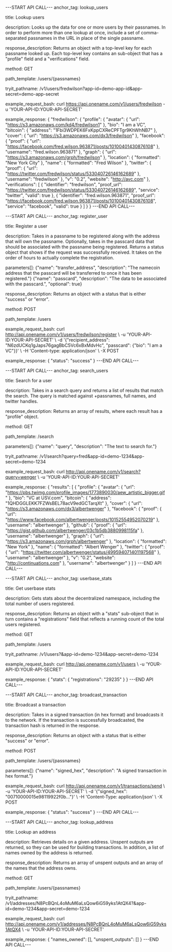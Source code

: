---START API CALL---
anchor_tag:
lookup_users

title:
Lookup users

description:
Looks up the data for one or more users by their passnames. In order to perform more than one lookup at once, include a set of comma-separated passnames in the URL in place of the single passname.

response_description:
Returns an object with a top-level key for each passname looked up. Each top-level key contains an sub-object that has a "profile" field and a "verifications" field.

method:
GET

path_template:
/users/{passnames}

tryit_pathname:
/v1/users/fredwilson?app-id=demo-app-id&app-secret=demo-app-secret

example_request_bash:
curl https://api.onename.com/v1/users/fredwilson
    -u 'YOUR-API-ID:YOUR-API-SECRET'

example_response:
{
  "fredwilson": {
    "profile": {
      "avatar": {
        "url": "https://s3.amazonaws.com/kd4/fredwilson1"
      },
      "bio": "I am a VC",
      "bitcoin": {
        "address": "1Fbi3WDPEK6FxKppCXReCPFTgr9KhWhNB7"
      },
      "cover": {
        "url": "https://s3.amazonaws.com/dx3/fredwilson"
      },
      "facebook": {
        "proof": {
          "url": "https://facebook.com/fred.wilson.963871/posts/10100401430876108"
        },
        "username": "fred.wilson.963871"
      },
      "graph": {
        "url": "https://s3.amazonaws.com/grph/fredwilson"
      },
      "location": {
        "formatted": "New York City"
      },
      "name": {
        "formatted": "Fred Wilson"
      },
      "twitter": {
        "proof": {
          "url": "https://twitter.com/fredwilson/status/533040726146162689"
        },
        "username": "fredwilson"
      },
      "v": "0.2",
      "website": "http://avc.com"
    },
    "verifications": [
      {
        "identifier": "fredwilson",
        "proof_url": "https://twitter.com/fredwilson/status/533040726146162689",
        "service": "twitter",
        "valid": true
      },
      {
        "identifier": "fred.wilson.963871",
        "proof_url": "https://facebook.com/fred.wilson.963871/posts/10100401430876108",
        "service": "facebook",
        "valid": true
      }
    ]
  }
}
---END API CALL---


---START API CALL---
anchor_tag:
register_user

title:
Register a user

description:
Takes in a passname to be registered along with the address that will own the passname. Optionally, takes in the passcard data that should be associated with the passname being registered. Returns a status object that shows if the request was successfully received. It takes on the order of hours to actually complete the registration.

parameters[]:
{"name": "transfer_address", "description": "The namecoin address that the passcard will be transferred to once it has been registered."}
{"name": "passcard", "description": "The data to be associated with the passcard.", "optional": true}

response_description:
Returns an object with a status that is either "success" or "error".

method:
POST

path_template:
/users

example_request_bash:
curl http://api.onename.com/v1/users/fredwilson/register \\
    -u 'YOUR-API-ID:YOUR-API-SECRET' \\
    -d '{"recipient_address": "N6zdUCKq1gJaps76gagBbC5Vc6xBxMdvHc",
         "passcard": {"bio": "I am a VC"}}' \\
    -H 'Content-type: application/json' \\
    -X POST

example_response:
{
    "status": "success"
}
---END API CALL---

---START API CALL---
anchor_tag:
search_users

title:
Search for a user

description:
Takes in a search query and returns a list of results that match the search. The query is matched against +passnames, full names, and twitter handles.

response_description:
Returns an array of results, where each result has a \"profile\" object.

method:
GET

path_template:
/search

parameters[]:
{"name": "query", "description": "The text to search for."}

tryit_pathname:
/v1/search?query=fred&app-id=demo-1234&app-secret=demo-1234

example_request_bash:
curl http://api.onename.com/v1/search?query=wenger \\
    -u 'YOUR-API-ID:YOUR-API-SECRET'

example_response:
{
  "results": [
    {
      "profile": {
        "avatar": {
          "url": "https://pbs.twimg.com/profile_images/1773890030/aew_artistic_bigger.gif"
        },
        "bio": "VC at USV.com",
        "bitcoin": {
          "address": "1QHDGGLEKK7FZWsBEL78acV9edGCTarqXt"
        },
        "cover": {
          "url": "https://s3.amazonaws.com/dx3/albertwenger"
        },
        "facebook": {
          "proof": {
            "url": "https://www.facebook.com/albertwenger/posts/10152554952070219"
          },
          "username": "albertwenger"
        },
        "github": {
          "proof": {
            "url": "https://gist.github.com/albertwenger/03c1b5db3880998115fa"
          },
          "username": "albertwenger"
        },
        "graph": {
          "url": "https://s3.amazonaws.com/grph/albertwenger"
        },
        "location": {
          "formatted": "New York"
        },
        "name": {
          "formatted": "Albert Wenger"
        },
        "twitter": {
          "proof": {
            "url": "https://twitter.com/albertwenger/status/499594071401197568"
          },
          "username": "albertwenger"
        },
        "v": "0.2",
        "website": "http://continuations.com"
      },
      "username": "albertwenger"
    }
  ]
}
---END API CALL---

---START API CALL---
anchor_tag:
userbase_stats

title:
Get userbase stats

description:
Gets stats about the decentralized namespace, including the total number of users registered.

response_description:
Returns an object with a "stats" sub-object that in turn contains a "registrations" field that reflects a running count of the total users registered.

method:
GET

path_template:
/users

tryit_pathname:
/v1/users?&app-id=demo-1234&app-secret=demo-1234

example_request_bash:
curl http://api.onename.com/v1/users \\
    -u 'YOUR-API-ID:YOUR-API-SECRET'

example_response:
{
  "stats": {
    "registrations": "29235"
  }
}
---END API CALL---

---START API CALL---
anchor_tag:
broadcast_transaction

title:
Broadcast a transaction

description:
Takes in a signed transaction (in hex format) and broadcasts it to the network. If the transaction is successfully broadcasted, the transaction hash is returned in the response.

response_description:
Returns an object with a status that is either "success" or "error".

method:
POST

path_template:
/users/{passnames}

parameters[]:
{"name": "signed_hex", "description": "A signed transaction in hex format."}

example_request_bash:
curl http://api.onename.com/v1/transactions/send \\
    -u 'YOUR-API-ID:YOUR-API-SECRET' \\
    -d '{"signed_hex": "00710000015e98119922f0b..."}' \\
    -H 'Content-Type: application/json' \\
    -X POST

example_response:
{
    "status": "success"
}
---END API CALL---

---START API CALL---
anchor_tag:
lookup_address

title:
Lookup an address

description:
Retrieves details on a given address. Unspent outputs are returned, so they can be used for building transactions. In addition, a list of names owned by the address is returned.

response_description:
Returns an array of unspent outputs and an array of the names that the address owns.

method:
GET

path_template:
/users/{passnames}

tryit_pathname:
/v1/addresses/N8PcBQnL4oMuM6aLsQow6iG59yks1AtQX4?&app-id=demo-1234&app-secret=demo-1234

example_request_bash:
curl http://api.onename.com/v1/addresses/N8PcBQnL4oMuM6aLsQow6iG59yks1AtQX4 \\
    -u 'YOUR-API-ID:YOUR-API-SECRET'

example_response:
{
  "names_owned": [],
  "unspent_outputs": []
}
---END API CALL---
